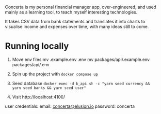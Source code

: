 Concerta is my personal financial manager app, over-engineered, 
and used mainly as a learning tool, to teach myself interesting technologies.
	
It takes CSV data from bank statements and translates it into charts to visualise income and expenses over time, with many ideas still to come.

# Running locally

1. Move env files 
mv .example.env .env
mv packages/api/.example.env packages/api/.env

2. Spin up the project with `docker compose up` 

3. Seed database
`docker exec -d b_api sh -c "yarn seed currency && yarn seed banks && yarn seed user"`

4. Visit http://localhost:4100/

user credentials:
  email: concerta@elusion.io
  password: concerta
